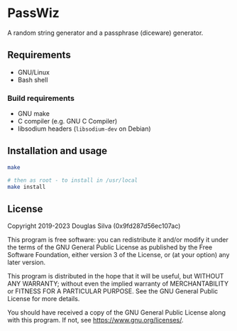 # PassWiz
A random string generator and a passphrase (diceware) generator.

## Requirements
- GNU/Linux
- Bash shell

### Build requirements
- GNU make
- C compiler (e.g. GNU C Compiler)
- libsodium headers (`libsodium-dev` on Debian)

## Installation and usage
```sh
make

# then as root - to install in /usr/local
make install
```

## License
Copyright 2019-2023 Douglas Silva (0x9fd287d56ec107ac)

This program is free software: you can redistribute it and/or modify
it under the terms of the GNU General Public License as published by
the Free Software Foundation, either version 3 of the License, or
(at your option) any later version.

This program is distributed in the hope that it will be useful,
but WITHOUT ANY WARRANTY; without even the implied warranty of
MERCHANTABILITY or FITNESS FOR A PARTICULAR PURPOSE.  See the
GNU General Public License for more details.

You should have received a copy of the GNU General Public License
along with this program.  If not, see <https://www.gnu.org/licenses/>.


